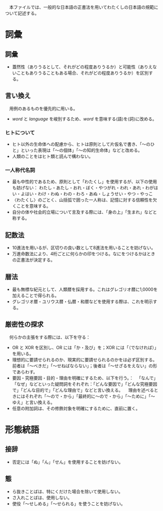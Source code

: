 　本ファイルでは、一般的な日本語の正書法を用いてわたくしの日本語の規範について記述する。
# 詞彙
## 詞彙
* 蓋然性（ありうるとして、それがどの程度ありうるか）と可能性（ありえないこともありうることもある場合、それがどの程度ありうるか）を区別する。
## 言い換え
　用例のあるものを優先的に用いる。 
* *word* と *language* を峻別するため、*word* を意味する⟨語⟩を⟨詞⟩に改める。
### ヒトについて
* ヒト以外の生命体への配慮から、ヒトは原則として片仮名で書き、「～のひと」といった表現は「～の個体」「～の知的生命体」などと改める。
* 人類のことをはヒト類と読んで構わない。
### 一人称代名詞
* 最も中性的であるため、原則として「わたくし」を使用するが、以下の使用も妨げない： 
わたし・あたし・おれ・ぼく・やつがれ・われ・あれ・わがはい・よはい・わけ・わぬ・わの・わろ・あぬ・しょうせい・やつ・やっこ
* 〈わたくし〉のごとく、山括弧で囲った一人称は、記憶に対する信頼性を欠くことを意味する。
* 自分の体や社会的立場について言及する際には、「身の上」「生まれ」などと称する。
## 記数法
* 10進法を用いるが、区切りの良い数として8進法を用いることを妨げない。
* 万進命数法により、4桁ごとに何らかの印をつける。なにをつけるかはときの正書法が決定する。
## 暦法
* 最も無標な紀元として、人類暦を採用する。これはグレゴリオ暦に1,0000を加えることで得られる。
* グレゴリオ暦・ユリウス暦・仏暦・和暦などを使用する際は、これを明示する。
## 厳密性の探求
　何らかの主張をする際には、以下を守る：
* OR と XOR を区別し、OR には「か・及び」を；XOR には「（でなければ）」を用いる。
* 理想的に要請せられるのか、現実的に要請せられるのかをは必ず区別する。前者は「～べきだ」「～せねばならない」；後者は「～せざるをえない」の形であらわす。
* 要因・究極要因・目的・理由を明確にするため、以下を行う。：
　「なんで」「なぜ」などといった疑問詞をそれぞれ：「どんな要因で」「どんな究極要因で」「どんな目的で」「どんな理由で」などと言い換える。 
　理由を述べるときにはそれぞれ「～ので・から」「最終的に～ので・から」「～ために」「～ゆえ」と言い換える。
* 任意の附加詞は、その修飾対象を明確にするために、直前に置く。
# 形態統語
## 接辞
* 否定には「ぬ」「ん」「せん」を使用することを妨げない。
## 態
* ら抜きことばは、特にくだけた場合を除いて使用しない。
* さ入れことばは、使用しない。
* 使役「～せしめる」「～せられる」を使うことを妨げない。